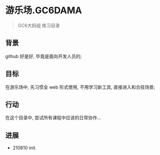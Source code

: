 # 游乐场.GC6DAMA
> GC6大妈组 练习目录

## 背景
github 好是好, 毕竟是面向开发人员的;

## 目标
在游乐场中, 先习惯全 web 形式使用,
不用学习新工具, 直接进入和合技场景;


## 行动
在这个目录中, 尝试所有课程中应该的日常协作...


## 进展

- 210810 init.
